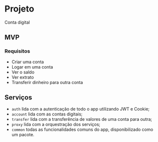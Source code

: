 # Projeto
Conta digital

## MVP

### Requisitos

- Criar uma conta
- Logar em uma conta
- Ver o saldo
- Ver extrato
- Transferir dinheiro para outra conta

## Serviços

- `auth` lida com a autenticação de todo o app utilizando JWT e Cookie;
- `account` lida com as contas digitais;
- `transfer` lida com a transferência de valores de uma conta para outra;
- `proxy` lida com a orquestração dos serviços;
- `common` todas as funcionalidades comuns do app, disponibilizado como um pacote.
